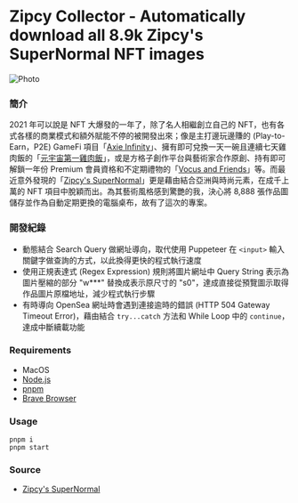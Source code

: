 # Zipcy Collector - Automatically download all 8.9k Zipcy's SuperNormal NFT images

![Photo](https://lh3.googleusercontent.com/hz79JHigNf9yzHmDOnekfEYbu30BJrhF-Zz7TteVV1mYE-X6nYXQuFhUEAfHhdUvJirwzai9B_fX30RnuDSfZWDa7K_YSbzMHEpa=h600)

### 簡介
2021 年可以說是 NFT 大爆發的一年了，除了名人相繼創立自己的 NFT，也有各式各樣的商業模式和額外賦能不停的被開發出來；像是主打邊玩邊賺的 (Play-to-Earn，P2E) GameFi 項目「[Axie Infinity](https://axieinfinity.com/)」、擁有即可兌換一天一碗且連續七天雞肉飯的「[元宇宙第一雞肉飯](https://opensea.io/collection/metaverse-no-1-chicken-rice)」，或是方格子創作平台與藝術家合作原創、持有即可解鎖一年份 Premium 會員資格和不定期禮物的「[Vocus and Friends](https://vocus.cc/vaf)」等。而最近意外發現的「[Zipcy's SuperNormal](https://opensea.io/collection/supernormalbyzipcy)」更是藉由結合亞洲與時尚元素，在成千上萬的 NFT 項目中脫穎而出。為其藝術風格感到驚艷的我，決心將 8,888 張作品圖儲存並作為自動定期更換的電腦桌布，故有了這次的專案。

### 開發紀錄
- 動態結合 Search Query 做網址導向，取代使用 Puppeteer 在 `<input>` 輸入關鍵字做查詢的方式，以此換得更快的程式執行速度
- 使用正規表達式 (Regex Expression) 規則將圖片網址中 Query String 表示為圖片壓縮的部分 "w***" 替換成表示原尺寸的 "s0"，達成直接從預覽圖示取得作品圖片原檔地址，減少程式執行步驟
- 有時導向 OpenSea 網址時會遇到連接逾時的錯誤 (HTTP 504 Gateway Timeout Error)，藉由結合 `try...catch` 方法和 While Loop 中的 `continue`，達成中斷續載功能

### Requirements
- MacOS
- [Node.js](https://nodejs.org/en/download/)
- [pnpm](https://pnpm.io/installation)
- [Brave Browser](https://brave.com/download/)

### Usage

    pnpm i
    pnpm start

### Source
- [Zipcy's SuperNormal](https://opensea.io/collection/supernormalbyzipcy)
